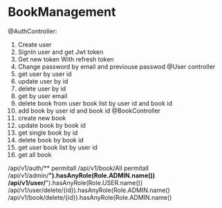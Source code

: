# BookManagement
@AuthController:
1. Create user
2. SignIn user and get Jwt token
3. Get new token With refresh token
4. Change password by email and previouse passwod
@User controller
1. get user by user id
2. update user by id
3. delete user by id
4. get by user email
5. delete book from user book list by user id and book id
6. add book by user id and book id
@BookController
1. create new book
2. update book by book id
3. get single book by id
4. delete book by book id
5. get user book list by user id
6. get all book

/api/v1/auth/** permitall
/api/v1/book/All permitall
/api/v1/admin/**").hasAnyRole(Role.ADMIN.name())
/api/v1/user/**").hasAnyRole(Role.USER.name())
/api/v1/user/delete/{id}).hasAnyRole(Role.ADMIN.name()
/api/v1/book/delete/{id}).hasAnyRole(Role.ADMIN.name()

